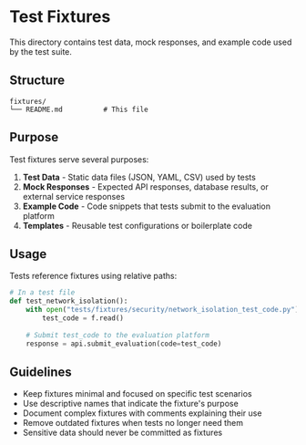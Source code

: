 # Test Fixtures

This directory contains test data, mock responses, and example code used by the test suite.

## Structure

```
fixtures/
└── README.md          # This file
```

## Purpose

Test fixtures serve several purposes:

1. **Test Data** - Static data files (JSON, YAML, CSV) used by tests
2. **Mock Responses** - Expected API responses, database results, or external service responses
3. **Example Code** - Code snippets that tests submit to the evaluation platform
4. **Templates** - Reusable test configurations or boilerplate code

## Usage

Tests reference fixtures using relative paths:

```python
# In a test file
def test_network_isolation():
    with open("tests/fixtures/security/network_isolation_test_code.py") as f:
        test_code = f.read()
    
    # Submit test_code to the evaluation platform
    response = api.submit_evaluation(code=test_code)
```

## Guidelines

- Keep fixtures minimal and focused on specific test scenarios
- Use descriptive names that indicate the fixture's purpose
- Document complex fixtures with comments explaining their use
- Remove outdated fixtures when tests no longer need them
- Sensitive data should never be committed as fixtures

